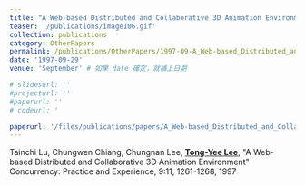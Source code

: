 ```yaml
---
title: "A Web-based Distributed and Collaborative 3D Animation Environment"
teaser: '/publications/image106.gif'
collection: publications
category: OtherPapers
permalink: /publications/OtherPapers/1997-09-A_Web-based_Distributed_and_Collaborative_3D_Animation_Environment
date: '1997-09-29'
venue: 'September' # 如果 date 確定，就補上日期

# slidesurl: ''
#projecturl: ''
#paperurl: ''
# codeurl: '

paperurl: '/files/publications/papers/A_Web-based_Distributed_and_Collaborative_3D_Animation_Environment.pdf'
---
```

	
Tainchi Lu, Chungwen Chiang, Chungnan Lee, <strong><u>Tong-Yee Lee</u></strong>, "A Web-based Distributed and Collaborative 3D Animation Environment" Concurrency: Practice and Experience, 9:11, 1261-1268, 1997